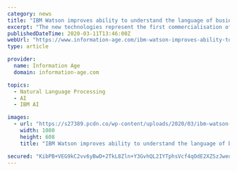 ```yaml
---
category: news
title: "IBM Watson improves ability to understand the language of business"
excerpt: "The new technologies represent the first commercialisation of key natural language processing (NLP) capabilities to come from IBM Research’s Project Debater, the only AI system capable of debating humans on complex topics. For example, a new advanced sentiment analysis feature has been developed to identify and analyse idioms and ..."
publishedDateTime: 2020-03-11T13:46:00Z
webUrl: "https://www.information-age.com/ibm-watson-improves-ability-to-understand-language-business-123488213/"
type: article

provider:
  name: Information Age
  domain: information-age.com

topics:
  - Natural Language Processing
  - AI
  - IBM AI

images:
  - url: "https://s27389.pcdn.co/wp-content/uploads/2020/03/ibm-watson-improves-ability-to-understand-language-business.jpeg"
    width: 1080
    height: 608
    title: "IBM Watson improves ability to understand the language of business"

secured: "KibPB+VEG9kC2vv6yBwD+2TkL8Zln+Y3GvhQL2IYTphsVcf4qOdE2XZSzJweufl3zbRZKm6UQbaYRI/GO4vK9CuE0gjTR6SVWOMSQo9oNek603tI9dRPrmj+iMDIZxDhfxQmJVVp8njToakM59KLLkz44zsCqnrTMkkkq+yjEMhjZUmMc/1L60CDAzBwFZZlrFlT48XZ/cxkoV5eOmqkw2W4A4RIPG4vBqtCJfh+I4s/1pyim56FVBvGuETUtoQHCdvC8tv6d9RJmGj2PTe/PLe1f3x3sjUVhWLyFKVWuDt9+qhyGA7giZOtq3BumiUf;FK8wbcUY2Fq7Z6y1vF/Z9w=="
---
```



